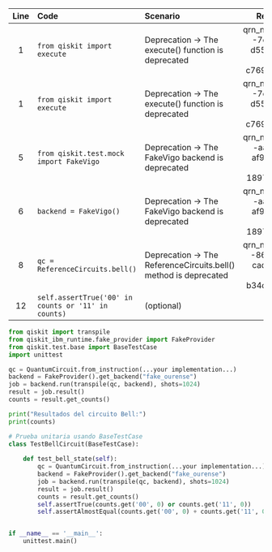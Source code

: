 | Line | Code | Scenario | Reference | Artifact | Refactoring |
| :--: | :--- | :------- | :-------: | :------- | :---------- |
| 1 | `from qiskit import execute` | Deprecation -> The execute() function is deprecated | qrn_notax_ddbb--7dcaf104-d552-4d87-994a-c7691846d9a9 | qiskit | `from qiskit import transpile` |
| 1 | `from qiskit import execute` | Deprecation -> The execute() function is deprecated | qrn_notax_ddbb--7dcaf104-d552-4d87-994a-c7691846d9a9 | qiskit | `sampler = BackendSampler(backend)` |
| 5 | `from qiskit.test.mock import FakeVigo` | Deprecation -> The FakeVigo backend is deprecated | qrn_notax_ddbb--aa6cda1f-af91-4940-8d4c-1897f9a56701 | qiskit.providers.fake_provider | `from qiskit_ibm_runtime.fake_provider import FakeProvider` |
| 6 | `backend = FakeVigo()` | Deprecation -> The FakeVigo backend is deprecated | qrn_notax_ddbb--aa6cda1f-af91-4940-8d4c-1897f9a56701 | qiskit.providers.fake_provider | `backend = FakeProvider().get_backend("fake_ourense")` |
| 8 | `qc = ReferenceCircuits.bell()` | Deprecation -> The ReferenceCircuits.bell() method is deprecated | qrn_notax_ddbb--86365b6b-cadf-4648-9399-b34d06c20ecd | qiskit.test.reference_circuits | `qc = QuantumCircuit.from_instruction(...your implementation...)` |
| 12 | `self.assertTrue('00' in counts or '11' in counts)` | (optional) | IK | unittest | `self.assertTrue(counts.get('00', 0) or counts.get('11', 0))` |

```python
from qiskit import transpile
from qiskit_ibm_runtime.fake_provider import FakeProvider
from qiskit.test.base import BaseTestCase
import unittest

qc = QuantumCircuit.from_instruction(...your implementation...)
backend = FakeProvider().get_backend("fake_ourense")
job = backend.run(transpile(qc, backend), shots=1024)
result = job.result()
counts = result.get_counts()

print("Resultados del circuito Bell:")
print(counts)

# Prueba unitaria usando BaseTestCase
class TestBellCircuit(BaseTestCase):
    
    def test_bell_state(self):
        qc = QuantumCircuit.from_instruction(...your implementation...)
        backend = FakeProvider().get_backend("fake_ourense")
        job = backend.run(transpile(qc, backend), shots=1024)
        result = job.result()
        counts = result.get_counts()        
        self.assertTrue(counts.get('00', 0) or counts.get('11', 0))
        self.assertAlmostEqual(counts.get('00', 0) + counts.get('11', 0), 1024, delta=50)


if __name__ == '__main__':
    unittest.main()
```